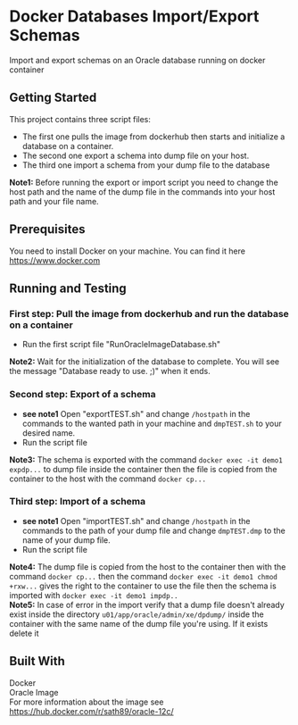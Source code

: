 # Docker Databases Import/Export Schemas
Import and export schemas on an Oracle database running on docker container
## Getting Started
This project contains three script files: 
* The first one pulls the image from dockerhub then starts and initialize a database on a container.  
* The second one export a schema into dump file on your host.  
* The third one import a schema from your dump file to the database  

**Note1:** Before running the export or import script you need to change the host path and the name of the dump file in the commands into your host path and your file name.  
## Prerequisites
You need to install Docker on your machine. You can find it here https://www.docker.com
## Running and Testing

### First step: Pull the image from dockerhub and run the database on a container
* Run the first script file "RunOracleImageDatabase.sh"  

**Note2:** Wait for the initialization of the database to complete. You will see the message "Database ready to use. ;)" when it ends.  


### Second step: Export of a schema
* **see note1**  Open "exportTEST.sh" and change ```/hostpath``` in the commands to the wanted path in your machine and ```dmpTEST.sh``` to your desired name.  
* Run the script file  

**Note3:** The schema is exported with the command ```docker exec -it demo1 expdp...``` to dump file inside the container then the file is copied from the container to the host with the command ```docker cp...```  


### Third step: Import of a schema
* **see note1**  Open "importTEST.sh" and change ```/hostpath``` in the commands to the path of your dump file and change ```dmpTEST.dmp``` to the name of your dump file.
* Run the script file  

**Note4:** The dump file is copied from the host to the container then with the command ```docker cp...``` then the command ```docker exec -it demo1 chmod +rxw...``` gives the right to the container to use the file then the schema is imported with ```docker exec -it demo1 impdp..```  
**Note5:** In case of error in the import verify that a dump file doesn't already exist inside the directory ```u01/app/oracle/admin/xe/dpdump/``` inside the container with the same name of the dump file you're using. If it exists delete it  
## Built With
Docker  
Oracle Image      
For more information about the image see https://hub.docker.com/r/sath89/oracle-12c/ 
